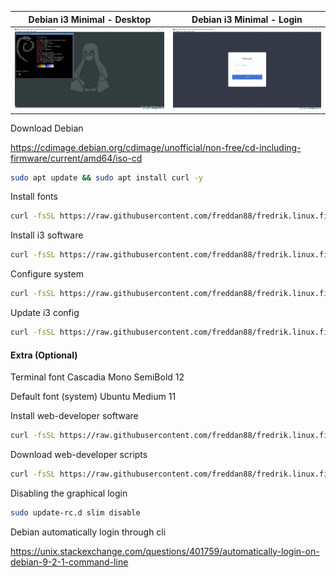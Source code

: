 | Debian i3 Minimal - Desktop                                         | Debian i3 Minimal - Login                                       |
| ------------------------------------------------------------------- | --------------------------------------------------------------- |
| ![Debian i3 Minimal - Desktop](pictures-minimal-debian/desktop.jpg) | ![Debian i3 Minimal - Login](pictures-minimal-debian/login.jpg) |

Download Debian

https://cdimage.debian.org/cdimage/unofficial/non-free/cd-including-firmware/current/amd64/iso-cd

```bash
sudo apt update && sudo apt install curl -y
```

Install fonts

```bash
curl -fsSL https://raw.githubusercontent.com/freddan88/fredrik.linux.files/main/i3/001_download_fonts_deb.sh | sudo sh
```

Install i3 software

```bash
curl -fsSL https://raw.githubusercontent.com/freddan88/fredrik.linux.files/main/i3/002_software_i3_deb_min.sh | sudo sh
```

Configure system

```bash
curl -fsSL https://raw.githubusercontent.com/freddan88/fredrik.linux.files/main/i3/003_configure_system_deb.sh | sudo sh
```

Update i3 config

```bash
curl -fsSL https://raw.githubusercontent.com/freddan88/fredrik.linux.files/main/i3/004_update_i3_config_min.sh | sh
```

#### Extra (Optional)

Terminal font
Cascadia Mono SemiBold 12

Default font (system)
Ubuntu Medium 11

Install web-developer software

```bash
curl -fsSL https://raw.githubusercontent.com/freddan88/fredrik.linux.files/main/i3/005_software_webdev_deb.sh | sudo sh
```

Download web-developer scripts

```bash
curl -fsSL https://raw.githubusercontent.com/freddan88/fredrik.linux.files/main/i3/006_download_webdev_scripts.sh | sudo sh
```

Disabling the graphical login

```bash
sudo update-rc.d slim disable
```

Debian automatically login through cli

https://unix.stackexchange.com/questions/401759/automatically-login-on-debian-9-2-1-command-line
